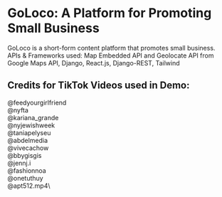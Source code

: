 # GoLoco: A Platform for Promoting Small Business

GoLoco is a short-form content platform that promotes small business.\
APIs & Frameworks used: Map Embedded API and Geolocate API from Google Maps API, Django, React.js, Django-REST, Tailwind

## Credits for TikTok Videos used in Demo:

@feedyourgirlfriend\
@nyfta\
@kariana_grande\
@nyjewishweek\
@taniapelyseu\
@abdelmedia\
@vivecachow\
@bbygisgis\
@jennj.i\
@fashionnoa\
@onetuthuy\
@apt512.mp4\